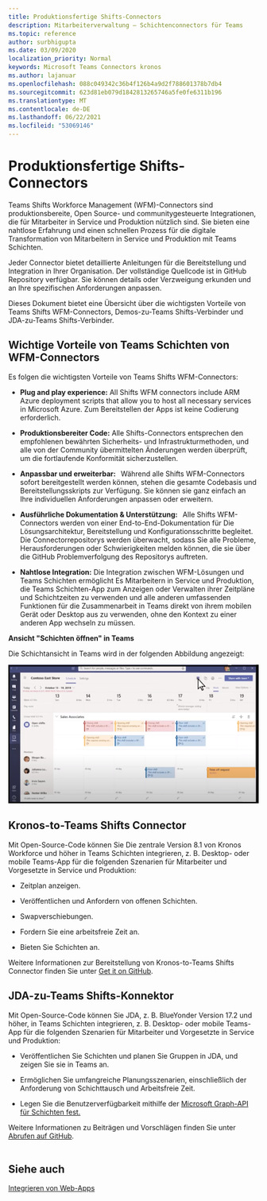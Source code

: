 ```yaml
---
title: Produktionsfertige Shifts-Connectors
description: Mitarbeiterverwaltung – Schichtenconnectors für Teams
ms.topic: reference
author: surbhigupta
ms.date: 03/09/2020
localization_priority: Normal
keywords: Microsoft Teams Connectors kronos
ms.author: lajanuar
ms.openlocfilehash: 088c049342c36b4f126b4a9d2f788601378b7db4
ms.sourcegitcommit: 623d81eb079d1842813265746a5fe0fe6311b196
ms.translationtype: MT
ms.contentlocale: de-DE
ms.lasthandoff: 06/22/2021
ms.locfileid: "53069146"
---
```

# <a name="production-ready-shifts-connectors"></a>Produktionsfertige Shifts-Connectors  

Teams Shifts Workforce Management (WFM)-Connectors sind produktionsbereite, Open Source- und communitygesteuerte Integrationen, die für Mitarbeiter in Service und Produktion nützlich sind. Sie bieten eine nahtlose Erfahrung und einen schnellen Prozess für die digitale Transformation von Mitarbeitern in Service und Produktion mit Teams Schichten. 

Jeder Connector bietet detaillierte Anleitungen für die Bereitstellung und Integration in Ihrer Organisation. Der vollständige Quellcode ist in GitHub Repository verfügbar. Sie können details oder Verzweigung erkunden und an Ihre spezifischen Anforderungen anpassen.   

Dieses Dokument bietet eine Übersicht über die wichtigsten Vorteile von Teams Shifts WFM-Connectors, Demos-zu-Teams Shifts-Verbinder und JDA-zu-Teams Shifts-Verbinder.

## <a name="key-benefits-of-teams-shifts-wfm-connectors"></a>Wichtige Vorteile von Teams Schichten von WFM-Connectors

Es folgen die wichtigsten Vorteile von Teams Shifts WFM-Connectors:

* **Plug and play experience:** All Shifts WFM connectors include ARM Azure deployment scripts that allow you to host all necessary services in Microsoft Azure. Zum Bereitstellen der Apps ist keine Codierung erforderlich.

* **Produktionsbereiter Code:** Alle Shifts-Connectors entsprechen den empfohlenen bewährten Sicherheits- und Infrastrukturmethoden, und alle von der Community übermittelten Änderungen werden überprüft, um die fortlaufende Konformität sicherzustellen.

* **Anpassbar und erweiterbar:**   Während alle Shifts WFM-Connectors sofort bereitgestellt werden können, stehen die gesamte Codebasis und Bereitstellungsskripts zur Verfügung. Sie können sie ganz einfach an Ihre individuellen Anforderungen anpassen oder erweitern.

* **Ausführliche Dokumentation & Unterstützung:**   Alle Shifts WFM-Connectors werden von einer End-to-End-Dokumentation für Die Lösungsarchitektur, Bereitstellung und Konfigurationsschritte begleitet. Die Connectorrepositorys werden überwacht, sodass Sie alle Probleme, Herausforderungen oder Schwierigkeiten melden können, die sie über die GitHub Problemverfolgung des Repositorys auftreten.

* **Nahtlose Integration:** Die Integration zwischen WFM-Lösungen und Teams Schichten ermöglicht Es Mitarbeitern in Service und Produktion, die Teams Schichten-App zum Anzeigen oder Verwalten ihrer Zeitpläne und Schichtzeiten zu verwenden und alle anderen umfassenden Funktionen für die Zusammenarbeit in Teams direkt von ihrem mobilen Gerät oder Desktop aus zu verwenden, ohne den Kontext zu einer anderen App wechseln zu müssen.  

**Ansicht "Schichten öffnen" in Teams** 

Die Schichtansicht in Teams wird in der folgenden Abbildung angezeigt: 

![Offene Schichten in Teams](../assets/images/teams-open-shifts-view.png)

## <a name="kronos-to-teams-shifts-connector"></a>Kronos-to-Teams Shifts Connector

Mit Open-Source-Code können Sie Die zentrale Version 8.1 von Kronos Workforce und höher in Teams Schichten integrieren, z. B. Desktop- oder mobile Teams-App für die folgenden Szenarien für Mitarbeiter und Vorgesetzte in Service und Produktion:

* Zeitplan anzeigen.

* Veröffentlichen und Anfordern von offenen Schichten.

* Swapverschiebungen.

* Fordern Sie eine arbeitsfreie Zeit an.

* Bieten Sie Schichten an.

Weitere Informationen zur Bereitstellung von Kronos-to-Teams Shifts Connector finden Sie unter [Get it on GitHub](https://aka.ms/KronosShiftsConnector).

## <a name="jda-to-teams-shifts-connector"></a>JDA-zu-Teams Shifts-Konnektor

Mit Open-Source-Code können Sie JDA, z. B. BlueYonder Version 17.2 und höher, in Teams Schichten integrieren, z. B. Desktop- oder mobile Teams-App für die folgenden Szenarien für Mitarbeiter und Vorgesetzte in Service und Produktion:

* Veröffentlichen Sie Schichten und planen Sie Gruppen in JDA, und zeigen Sie sie in Teams an.

* Ermöglichen Sie umfangreiche Planungsszenarien, einschließlich der Anforderung von Schichttausch und Arbeitsfreie Zeit.

* Legen Sie die Benutzerverfügbarkeit mithilfe der [Microsoft Graph-API für Schichten fest.](/graph/api/resources/shift?view=graph-rest-beta&preserve-view=true)

Weitere Informationen zu Beiträgen und Vorschlägen finden Sie unter [Abrufen auf GitHub](https://aka.ms/JDAShiftsConnector).</br></br>

## <a name="see-also"></a>Siehe auch

[Integrieren von Web-Apps](~/samples/integrate-web-apps-overview.md)
